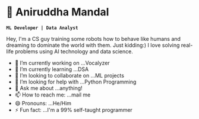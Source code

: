 # 🙋 Aniruddha Mandal


**`ML Developer | Data Analyst`**



Hey, I'm a CS guy training some robots how to behave like humans and dreaming to dominate the world with them. Just kidding:)
I love solving real-life problems using AI technology and data science.

- 🔭 I’m currently working on ...Vocalyzer
- 🌱 I’m currently learning ...DSA
- 👯 I’m looking to collaborate on ...ML projects
- 🤔 I’m looking for help with ...Python Programming
- 💬 Ask me about ...anything!
- 📫 How to reach me: ...mail me
- 😄 Pronouns: ...He/Him
- ⚡ Fun fact: ...I'm a 99% self-taught programmer

